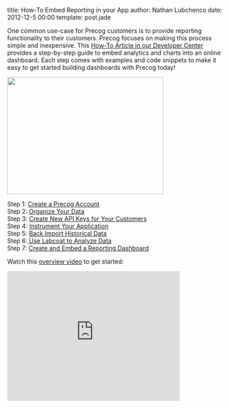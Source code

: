 title: How-To Embed Reporting in your App
author: Nathan Lubchenco
date: 2012-12-5 00:00
template: post.jade

<p>One common use-case for Precog customers is to provide reporting functionality to their customers.  Precog focuses on making this process simple and inexpensive.  This <a href="http://precog.com/how-tos/embed-reporting">How-To Article in our Developer Center</a> provides a step-by-step guide to embed analytics and charts into an online dashboard. Each step comes with examples and code snippets to make it easy to get started building dashboards with Precog today!</p>
<p><a href="http://precog.com/how-tos/embed-reporting"><img alt="" src="https://lh6.googleusercontent.com/XM1fp43NTxpnbxqfWWKaEQrpOqWDxFvPjV7B7ZEr8-Xaxv_z1rwuOGxz9yjfx7W--CM23avBSuNXbchHToTiyfTED2udOBJt9cZ9_uAmw2Oq94o_QQ0" width="362px;" height="271px;" border="0" /></a></p>
<p>Step 1: <a href="http://www.precog.com/how-tos/embed-reporting#Step1:CreateaPrecogAccount">Create a Precog Account</a><br />
Step 2: <a href="http://www.precog.com/how-tos/embed-reporting#Step2:OrganizeYourData">Organize Your Data</a><br />
Step 3: <a href="http://www.precog.com/how-tos/embed-reporting#Step3:CreateNewAPIKeysforYourCustomers">Create New API Keys for Your Customers</a><br />
Step 4: <a href="http://www.precog.com/how-tos/embed-reporting#Step4:InstrumentingYourApplication">Instrument Your Application</a><br />
Step 5: <a href="http://www.precog.com/how-tos/embed-reporting#Step5:BackImportHistoricalData">Back Import Historical Data</a><br />
Step 6:<a href="http://www.precog.com/how-tos/embed-reporting#Step6:UseLabcoattoAnalyzeData"> Use Labcoat to Analyze Data</a><br />
Step 7: <a href="http://www.precog.com/how-tos/embed-reporting#Step7:CreateandEmbedaReportingDashboard">Create and Embed a Reporting Dashboard</a></p>
<p>Watch this <a href="http://www.youtube.com/watch?v=mb4qtwbWmwo&amp;feature=youtu.be">overview video</a> to get started:</p>
<p><iframe title="YouTube video player" src="http://www.youtube.com/embed/mb4qtwbWmwo?wmode=transparent" height="300" width="400" allowfullscreen="" frameborder="0"></iframe></p>